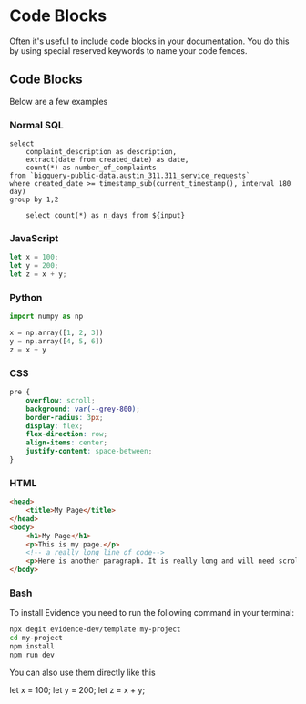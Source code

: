 # Code Blocks

Often it's useful to include code blocks in your documentation. You do this by using special reserved keywords to name your code fences.

## Code Blocks

Below are a few examples

### Normal SQL

```input
select
    complaint_description as description,
    extract(date from created_date) as date,
    count(*) as number_of_complaints
from `bigquery-public-data.austin_311.311_service_requests`
where created_date >= timestamp_sub(current_timestamp(), interval 180 day)
group by 1,2
```

```working_reference
    select count(*) as n_days from ${input}
```

### JavaScript

```javascript
let x = 100;
let y = 200;
let z = x + y;
```

### Python

```python
import numpy as np

x = np.array([1, 2, 3])
y = np.array([4, 5, 6])
z = x + y
```

### CSS

```css
pre {
	overflow: scroll;
	background: var(--grey-800);
	border-radius: 3px;
	display: flex;
	flex-direction: row;
	align-items: center;
	justify-content: space-between;
}
```

### HTML

```html
<head>
	<title>My Page</title>
</head>
<body>
	<h1>My Page</h1>
	<p>This is my page.</p>
	<!-- a really long line of code-->
	<p>Here is another paragraph. It is really long and will need scroll if possible.</p>
</body>
```

### Bash

To install Evidence you need to run the following command in your terminal:

```bash
npx degit evidence-dev/template my-project
cd my-project
npm install
npm run dev
```

You can also use them directly like this

<CodeBlock>
let x = 100;
let y = 200;
let z = x + y;
</CodeBlock>
